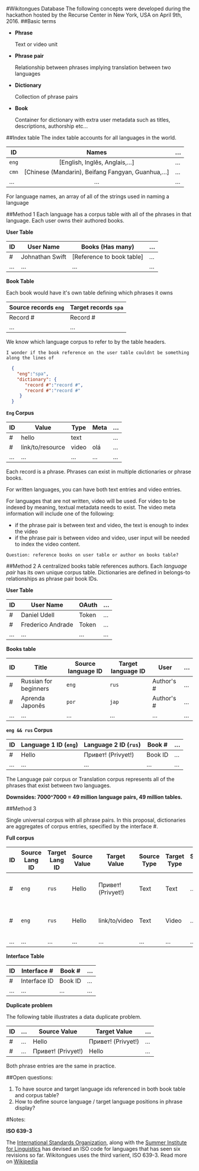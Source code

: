 #Wikitongues Database
The following concepts were developed during the hackathon hosted by the Recurse Center in New York, USA on April 9th, 2016.
##Basic terms
* **Phrase**

   Text or video unit

* **Phrase pair**

   Relationship between phrases implying translation between two languages

* **Dictionary**

   Collection of phrase pairs

* **Book**

   Container for dictionary with extra user metadata such as titles, descriptions, authorship etc...

##Index table
The index table accounts for all languages in the world.

 | ID | Names | … |
 | --- | :---: | --- |
 | `eng` | [English, Inglês, Anglais,…] | … |
 | `cmn` | [Chinese (Mandarin), Beifang Fangyan, Guanhua,…] | … |
 | … | … | … |
For language names, an array of all of the strings used in naming a language

##Method 1
Each language has a corpus table with all of the phrases in that language. Each user owns their authored books.

**User Table**

 | ID | User Name | Books (Has many) | … |
 | --- | --- | --- | --- |
 | # | Johnathan Swift | [Reference to book table] | … |
 | … | … | … | … |

**Book Table**

Each book would have it's own table defining which phrases it owns

 | Source records `eng` | Target records `spa` |
 | --- | --- |
 | Record # | Record # |
 | … | … |

We know which language corpus to refer to by the table headers.

`I wonder if the book reference on the user table couldnt be something along the lines of`
```json
  {
    "eng":"spa",
    "dictionary": {
       "record #":"record #",
       "record #":"record #"
     }
  }
```
**`Eng` Corpus**

 | ID | Value | Type | Meta | … |
 | --- | --- | --- | --- | --- |
 | # | hello | text |  | … |
 | # | link/to/resource | video | olá | … |
 | … | … | … | … | … |

Each record is a phrase. Phrases can exist in multiple dictionaries or phrase books.

For written languages, you can have both text entries and video entries.

For languages that are not written, video will be used. For video to be indexed by meaning, textual metadata needs to exist. The video meta information will include one of the following:
* if the phrase pair is between text and video, the text is enough to index the video
* if the phrase pair is between video and video, user input will be needed to index the video content.

`Question: reference books on user table or author on books table?`

##Method 2
A centralized books table references authors. Each *language pair* has its own unique corpus table. Dictionaries are defined in belongs-to relationships as phrase pair book IDs.

**User Table**

 | ID | User Name | OAuth | … |
 | --- | --- | --- | --- |
 | # | Daniel Udell | Token | … |
 | # | Frederico Andrade | Token | … |
 | … | … | … | … |

**Books table**

 | ID | Title | Source language ID | Target language ID | User | … |
 | --- | --- | --- | --- | --- | --- |
 | # | Russian for beginners | `eng` | `rus` | Author's # | … |
 | # | Aprenda Japonês | `por` | `jap` | Author's # | … |
 | … | … | … | … | … | … |

**`eng && rus` Corpus**

 | ID | Language 1 ID (`eng`) | Language 2 ID (`rus`) | Book # | … |
 | --- | --- | --- | --- | --- |
 | # | Hello | Привет! (Privyet!) | Book ID | … |
 | … | … | … | … | … |
The Language pair corpus or Translation corpus represents all of the phrases that exist between two languages.

**Downsides: 7000^7000 = 49 million language pairs, 49 million tables.**

##Method 3

Single universal corpus with all phrase pairs. In this proposal, dictionaries are aggregates of corpus entries, specified by the interface #.

**Full corpus**

 | ID | Source Lang ID | Target Lang ID | Source Value |  Target Value | Source Type | Target Type | Source Meta | Target Meta | Interface ID | … |
 | --- | --- | --- | --- | --- | --- | --- | --- | --- | --- | --- |
 | # | `eng` | `rus` | Hello | Привет! (Privyet!) | Text | Text | … | … | Reference to Book Interface Table | … |
 | # | `eng` | `rus` | Hello | link/to/video | Text | Video | … | hello | Reference to Book Interface Table | … |
 | … | … | … | … | … | … | … | … | … | … | … |

**Interface Table**

 | ID | Interface # | Book # | … |
 | --- | --- | --- | --- |
 | # | Interface ID | Book ID | … |
 | … | … | … | … |

**Duplicate problem**

The following table illustrates a data duplicate problem.

 | ID | … | Source Value | Target Value | … |
 | --- | --- | --- | --- | --- |
 | # | … | Hello | Привет! (Privyet!) | … |
 | # | … | Привет! (Privyet!) | Hello | … |
Both phrase entries are the same in practice.

##Open questions:

1. To have source and target language ids referenced in both book table and corpus table?
2. How to define source language / target language positions in phrase display?

#Notes:

**ISO 639-3**

The [International Standards Organization](http://www.iso.org/iso/home.html), along with the [Summer Institute for Linguistics](http://www.sil.org/) has devised an ISO code for languages that has seen six revisions so far. Wikitongues uses the third varient, ISO 639-3. Read more on [Wikipedia](https://en.wikipedia.org/wiki/ISO_639)
